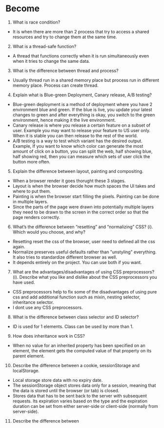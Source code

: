 # Become
1. What is race condition?
- It is when there are more than 2 process that try to access a shared resources and try to change them at the same time.
2. What is a thread-safe function?
- A thread that functions correctly when it is run simultaneously even when it tries to change the same data.
3. What is the difference between thread and process?
- Usually thread run in a shared memory place but process run in different memory place. Process can create thread.
4. Explain what is Blue-green Deployment, Canary release, A/B testing?
-  Blue-green deployment is a method of deployment where you have 2 environment blue and green. If the blue is live, you update your latest changes to green and after everything is okay, you switch to the green environment, hence making it the live environment.
- Canary release is where you release a certain feature on a subset of user. Example you may want to release your feature to US user only. When it is stable you can then release to the rest of the world.
- A/B testing is a way to test which variant has the desired output. Example, If you want to know which color can generate the most amount of click on a button, you can split the web, half showing blue, half showing red, then you can measure which sets of user click the button more often.
5. Explain the difference between layout, painting and compositing.
- When a browser render it goes thorught these 3 stages.
- Layout is when the browser decide how much spaces the UI takes and where to put them.
- Painting is when the browser start filling the pixels. Painting can be done in multiple layers.
- Since the parts of the page were drawn into potentially multiple layers they need to be drawn to the screen in the correct order so that the page renders correctly.
6. What’s the difference between “resetting” and “normalizing” CSS? (i). Which would you choose, and why?
- Resetting reset the css of the browser, user need to defined all the css again.
- Normalize preserves useful defaults rather than "unstyling" everything. It also tries to standardize different browser as well.
- It depends entirely on the project. You can use both if you want.
7. What are the advantages/disadvantages of using CSS preprocessors? (i). Describe what you like and dislike about the CSS preprocessors you have used.
- CSS preprocessors help to fix some of the disadvantages of using pure css and add additional function such as mixin, nesting selector, inheritance selector.
- I dont use any CSS preprocessors.
8. What is the difference between class selector and ID selector?
- ID is used for 1 elements. Class can be used by more than 1.
9. How does inheritance work in CSS?
- When no value for an inherited property has been specified on an element, the element gets the computed value of that property on its parent element.
10. Describe the difference between a cookie, sessionStorage and localStorage.
- Local storage store data with no expiry date.
- The sessionStorage object stores data only for a session, meaning that the data is stored until the browser (or tab) is closed.
- Stores data that has to be sent back to the server with subsequent requests. Its expiration varies based on the type and the expiration duration can be set from either server-side or client-side (normally from server-side).
11. Describe the difference between <script>, <script async> and <script defer>
  - <script> means that the script will be fetch 1 by 1.
  - async means that the script will be fetch in parallel.
  - defer is to indicate to a browser that the script is meant to be executed after the document has been parsed, but before firing DOMContentLoaded
12. How is Docker different from other container technologies?'
  - Never use Docker but I heard that it is easy to deploy than other.
13. What is Kubernetes, how does it work?
  -  Kubernetes is an open-source container-orchestration system for automating application deployment, scaling, and management.
14. How does garbage collector work?
  - garbage collector will try to find data objects in a program that are not in used anymore in the future, it will try to reclaim the memory to be used in other places.
15. What is an integration test?
  - When you separate modules are combine and tested together.
16. Explain Database Transactions
  -  A logical unit that is independently executed for data retrieval or updates.
17. What is a deadlock?
  - A situation in which two or more transactions are waiting for one another to give up locks.
18. Explain the difference between Inheritance vs Composition
  - Inheritance derives one class from another
  - Composition defines a class as the sum of its parts
19. What are microservices, explain how it could be used when developing applications?
  - Technique where instead of you deploy into 1 service, you separate it into multiple services. Example is Login and Bill can be it's own service instead of monolithic app. 
20. What are some common web security flaws and how do you guard against it?
  - Cross-Site Request Forgery
  - By using a secret cookie that is unique to each form.
  - SQL Injection
  - By not running user input directly to the SQL Query.
